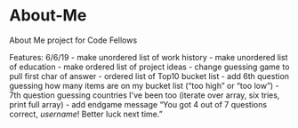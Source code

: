 # About-Me
About Me project for Code Fellows

Features:
  6/6/19
    - make unordered list of work history
    - make unordered list of education
    - make ordered list of project ideas
    - change guessing game to pull first char of answer
    - ordered list of Top10 bucket list
    - add 6th question guessing how many items are on my bucket list (“too high” or “too low”)
    - 7th question guessing countries I've been too (iterate over array, six tries, print full array)
    - add endgame message “You got 4 out of 7 questions correct, _username_! Better luck next time.”
